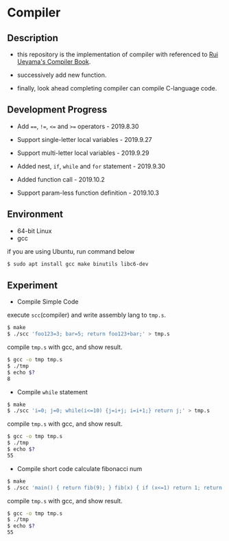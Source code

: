 # Compiler

## Description

- this repository is the implementation of compiler with referenced to [Rui Ueyama's Compiler Book](https://www.sigbus.info/compilerbook).

- successively add new function.

- finally, look ahead completing compiler can compile C-language code.

## Development Progress

- Add `==`, `!=`, `<=` and `>=` operators - 2019.8.30

- Support single-letter local variables - 2019.9.27

- Support multi-letter local variables - 2019.9.29

- Added nest, `if`, `while` and `for` statement - 2019.9.30

- Added function call - 2019.10.2

- Support param-less function definition - 2019.10.3

## Environment 

- 64-bit Linux
- gcc

if you are using Ubuntu, run command below

```bash
$ sudo apt install gcc make binutils libc6-dev
```

## Experiment

- Compile Simple Code

execute `scc`(compiler) and write assembly lang to `tmp.s`.

```bash
$ make
$ ./scc 'foo123=3; bar=5; return foo123+bar;' > tmp.s
```

compile `tmp.s` with gcc, and show result.

```bash
$ gcc -o tmp tmp.s
$ ./tmp
$ echo $?
8
```

- Compile `while` statement

```bash
$ make
$ ./scc 'i=0; j=0; while(i<=10) {j=i+j; i=i+1;} return j;' > tmp.s
```

compile `tmp.s` with gcc, and show result.

```bash
$ gcc -o tmp tmp.s
$ ./tmp
$ echo $?
55
```

- Compile short code calculate fibonacci num

```bash
$ make
$ ./scc 'main() { return fib(9); } fib(x) { if (x<=1) return 1; return fib(x-1) + fib(x-2); }' > tmp.s
```

compile `tmp.s` with gcc, and show result.

```bash
$ gcc -o tmp tmp.s
$ ./tmp
$ echo $?
55
```